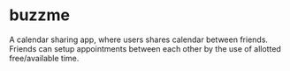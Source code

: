 # buzzme

A calendar sharing app, where users shares calendar between friends.
Friends can setup appointments between each other by the use of allotted
free/available time.